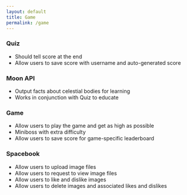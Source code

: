 ```yaml
---
layout: default
title: Game
permalink: /game
---
```

### Quiz
- Should tell score at the end
- Allow users to save score with username and auto-generated score

### Moon API
- Output facts about celestial bodies for learning
- Works in conjunction with Quiz to educate

### Game
- Allow users to play the game and get as high as possible
- Miniboss with extra difficulty
- Allow users to save score for game-specific leaderboard

### Spacebook
- Allow users to upload image files
- Allow users to request to view image files
- Allow users to like and dislike images
- Allow users to delete images and associated likes and dislikes